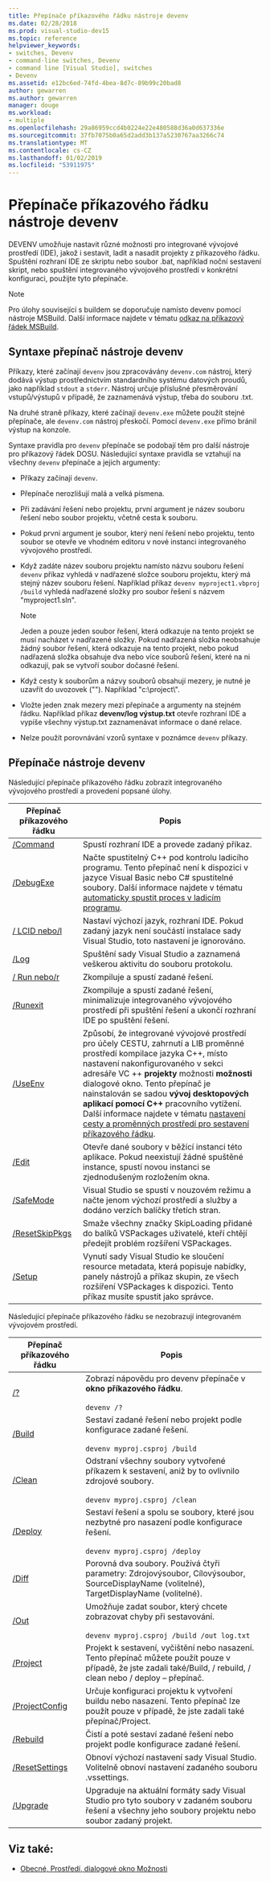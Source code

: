 ```yaml
---
title: Přepínače příkazového řádku nástroje devenv
ms.date: 02/28/2018
ms.prod: visual-studio-dev15
ms.topic: reference
helpviewer_keywords:
- switches, Devenv
- command-line switches, Devenv
- command line [Visual Studio], switches
- Devenv
ms.assetid: e12bc6ed-74fd-4bea-8d7c-89b99c20bad8
author: gewarren
ms.author: gewarren
manager: douge
ms.workload:
- multiple
ms.openlocfilehash: 29a86959ccd4b0224e22e480588d36a0d637336e
ms.sourcegitcommit: 37fb7075b0a65d2add3b137a5230767aa3266c74
ms.translationtype: MT
ms.contentlocale: cs-CZ
ms.lasthandoff: 01/02/2019
ms.locfileid: "53911975"
---
```

# <a name="devenv-command-line-switches"></a>Přepínače příkazového řádku nástroje devenv

DEVENV umožňuje nastavit různé možnosti pro integrované vývojové prostředí (IDE), jakož i sestavit, ladit a nasadit projekty z příkazového řádku. Spuštění rozhraní IDE ze skriptu nebo soubor .bat, například noční sestavení skript, nebo spuštění integrovaného vývojového prostředí v konkrétní konfiguraci, použijte tyto přepínače.

> [!NOTE]
> Pro úlohy související s buildem se doporučuje namísto devenv pomocí nástroje MSBuild. Další informace najdete v tématu [odkaz na příkazový řádek MSBuild](../../msbuild/msbuild-command-line-reference.md).

## <a name="devenv-switch-syntax"></a>Syntaxe přepínač nástroje devenv

Příkazy, které začínají `devenv` jsou zpracovávány `devenv.com` nástroj, který dodává výstup prostřednictvím standardního systému datových proudů, jako například `stdout` a `stderr`. Nástroj určuje příslušné přesměrování vstupů/výstupů v případě, že zaznamenává výstup, třeba do souboru .txt.

Na druhé straně příkazy, které začínají `devenv.exe` můžete použít stejné přepínače, ale `devenv.com` nástroj přeskočí. Pomocí `devenv.exe` přímo bránil výstup na konzole.

Syntaxe pravidla pro `devenv` přepínače se podobají těm pro další nástroje pro příkazový řádek DOSU. Následující syntaxe pravidla se vztahují na všechny `devenv` přepínače a jejich argumenty:

- Příkazy začínají `devenv`.

- Přepínače nerozlišují malá a velká písmena.

- Při zadávání řešení nebo projektu, první argument je název souboru řešení nebo soubor projektu, včetně cesta k souboru.

- Pokud první argument je soubor, který není řešení nebo projektu, tento soubor se otevře ve vhodném editoru v nové instanci integrovaného vývojového prostředí.

- Když zadáte název souboru projektu namísto názvu souboru řešení `devenv` příkaz vyhledá v nadřazené složce souboru projektu, který má stejný název souboru řešení. Například příkaz `devenv myproject1.vbproj /build` vyhledá nadřazené složky pro soubor řešení s názvem "myproject1.sln".

    > [!NOTE]
    > Jeden a pouze jeden soubor řešení, která odkazuje na tento projekt se musí nacházet v nadřazené složky. Pokud nadřazená složka neobsahuje žádný soubor řešení, která odkazuje na tento projekt, nebo pokud nadřazená složka obsahuje dva nebo více souborů řešení, které na ni odkazují, pak se vytvoří soubor dočasné řešení.

- Když cesty k souborům a názvy souborů obsahují mezery, je nutné je uzavřít do uvozovek (""). Například "c:\project\\".

- Vložte jeden znak mezery mezi přepínače a argumenty na stejném řádku. Například příkaz **devenv/log výstup.txt** otevře rozhraní IDE a vypíše všechny výstup.txt zaznamenávat informace o dané relace.

- Nelze použít porovnávání vzorů syntaxe v poznámce `devenv` příkazy.

## <a name="devenv-switches"></a>Přepínače nástroje devenv

Následující přepínače příkazového řádku zobrazit integrovaného vývojového prostředí a provedení popsané úlohy.

|Přepínač příkazového řádku|Popis|
| - |-----------------|
|[/Command](../../ide/reference/command-devenv-exe.md)|Spustí rozhraní IDE a provede zadaný příkaz.|
|[/DebugExe](../../ide/reference/debugexe-devenv-exe.md)|Načte spustitelný C++ pod kontrolu ladicího programu. Tento přepínač není k dispozici v jazyce Visual Basic nebo C# spustitelné soubory. Další informace najdete v tématu [automaticky spustit proces v ladicím programu](../../debugger/debug-multiple-processes.md#BKMK_Automatically_start_an_process_in_the_debugger).|
|[/ LCID nebo/l](../../ide/reference/lcid-devenv-exe.md)|Nastaví výchozí jazyk, rozhraní IDE. Pokud zadaný jazyk není součástí instalace sady Visual Studio, toto nastavení je ignorováno.|
|[/Log](../../ide/reference/log-devenv-exe.md)|Spuštění sady Visual Studio a zaznamená veškerou aktivitu do souboru protokolu.|
|[/ Run nebo/r](../../ide/reference/run-devenv-exe.md)|Zkompiluje a spustí zadané řešení.|
|[/Runexit](../../ide/reference/runexit-devenv-exe.md)|Zkompiluje a spustí zadané řešení, minimalizuje integrovaného vývojového prostředí při spuštění řešení a ukončí rozhraní IDE po spuštění řešení.|
|[/UseEnv](../../ide/reference/useenv-devenv-exe.md)|Způsobí, že integrované vývojové prostředí pro účely CESTU, zahrnutí a LIB proměnné prostředí kompilace jazyka C++, místo nastavení nakonfigurovaného v sekci adresáře VC ++ **projekty** možnosti **možnosti** dialogové okno. Tento přepínač je nainstalován se sadou **vývoj desktopových aplikací pomocí C++** pracovního vytížení. Další informace najdete v tématu [nastavení cesty a proměnných prostředí pro sestavení příkazového řádku](/cpp/build/setting-the-path-and-environment-variables-for-command-line-builds).|
|[/Edit](../../ide/reference/edit-devenv-exe.md)|Otevře dané soubory v běžící instanci této aplikace. Pokud neexistují žádné spuštěné instance, spustí novou instanci se zjednodušeným rozložením okna.|
|[/SafeMode](../../ide/reference/safemode-devenv-exe.md)|Visual Studio se spustí v nouzovém režimu a načte jenom výchozí prostředí a služby a dodáno verzích balíčky třetích stran.|
|[/ResetSkipPkgs](../../ide/reference/resetskippkgs-devenv-exe.md)|Smaže všechny značky SkipLoading přidané do balíků VSPackages uživatelé, kteří chtějí předejít problém rozšíření VSPackages.|
|[/Setup](../../ide/reference/setup-devenv-exe.md)|Vynutí sady Visual Studio ke sloučení resource metadata, která popisuje nabídky, panely nástrojů a příkaz skupin, ze všech rozšíření VSPackages k dispozici. Tento příkaz musíte spustit jako správce.|

Následující přepínače příkazového řádku se nezobrazují integrovaném vývojovém prostředí.

|Přepínač příkazového řádku|Popis|
| - |-----------------|
|[/?](../../ide/reference/q-devenv-exe.md)|Zobrazí nápovědu pro devenv přepínače v **okno příkazového řádku**.<br /><br /> `devenv /?`|
|[/Build](../../ide/reference/build-devenv-exe.md)|Sestaví zadané řešení nebo projekt podle konfigurace zadané řešení.<br /><br /> `devenv myproj.csproj /build`|
|[/Clean](../../ide/reference/clean-devenv-exe.md)|Odstraní všechny soubory vytvořené příkazem k sestavení, aniž by to ovlivnilo zdrojové soubory.<br /><br /> `devenv myproj.csproj /clean`|
|[/Deploy](../../ide/reference/deploy-devenv-exe.md)|Sestaví řešení a spolu se soubory, které jsou nezbytné pro nasazení podle konfigurace řešení.<br /><br /> `devenv myproj.csproj /deploy`|
|[/Diff](../../ide/reference/diff.md)|Porovná dva soubory. Používá čtyři parametry: Zdrojovýsoubor, Cílovýsoubor, SourceDisplayName (volitelné), TargetDisplayName (volitelné).|
|[/Out](../../ide/reference/out-devenv-exe.md)|Umožňuje zadat soubor, který chcete zobrazovat chyby při sestavování.<br /><br /> `devenv myproj.csproj /build /out log.txt`|
|[/Project](../../ide/reference/project-devenv-exe.md)|Projekt k sestavení, vyčištění nebo nasazení. Tento přepínač můžete použít pouze v případě, že jste zadali také/Build, / rebuild, / clean nebo / deploy – přepínač.|
|[/ProjectConfig](../../ide/reference/projectconfig-devenv-exe.md)|Určuje konfiguraci projektu k vytvoření buildu nebo nasazení. Tento přepínač lze použít pouze v případě, že jste zadali také přepínač/Project.|
|[/Rebuild](../../ide/reference/rebuild-devenv-exe.md)|Čistí a poté sestaví zadané řešení nebo projekt podle konfigurace zadané řešení.|
|[/ResetSettings](../../ide/reference/resetsettings-devenv-exe.md)|Obnoví výchozí nastavení sady Visual Studio. Volitelně obnoví nastavení zadaného souboru .vssettings.|
|[/Upgrade](../../ide/reference/upgrade-devenv-exe.md)|Upgraduje na aktuální formáty sady Visual Studio pro tyto soubory v zadaném souboru řešení a všechny jeho soubory projektu nebo soubor zadaný projekt.|

## <a name="see-also"></a>Viz také:

* [Obecné, Prostředí, dialogové okno Možnosti](../../ide/reference/general-environment-options-dialog-box.md)
